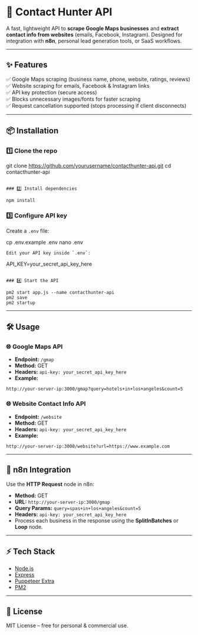 # 🚀 Contact Hunter API

A fast, lightweight API to **scrape Google Maps businesses** and **extract contact info from websites** (emails, Facebook, Instagram). Designed for integration with **n8n**, personal lead generation tools, or SaaS workflows.

---

## ✨ Features
✅ Google Maps scraping (business name, phone, website, ratings, reviews)  
✅ Website scraping for emails, Facebook & Instagram links  
✅ API key protection (secure access)  
✅ Blocks unnecessary images/fonts for faster scraping  
✅ Request cancellation supported (stops processing if client disconnects)  

---

## 📦 Installation

### 1️⃣ Clone the repo

git clone https://github.com/yourusername/contacthunter-api.git
cd contacthunter-api
```

### 2️⃣ Install dependencies

npm install
```

### 3️⃣ Configure API key

Create a `.env` file:

cp .env.example .env
nano .env
```
Edit your API key inside `.env`:
```
API_KEY=your_secret_api_key_here
```

### 4️⃣ Start the API

pm2 start app.js --name contacthunter-api
pm2 save
pm2 startup
```

---

## 🛠️ Usage

### 🌐 Google Maps API
- **Endpoint:** `/gmap`
- **Method:** GET
- **Headers:** `api-key: your_secret_api_key_here`
- **Example:**
```
http://your-server-ip:3000/gmap?query=hotels+in+los+angeles&count=5
```

### 🌐 Website Contact Info API
- **Endpoint:** `/website`
- **Method:** GET
- **Headers:** `api-key: your_secret_api_key_here`
- **Example:**
```
http://your-server-ip:3000/website?url=https://www.example.com
```

---

## 🔗 n8n Integration
Use the **HTTP Request** node in n8n:
- **Method:** GET
- **URL:** `http://your-server-ip:3000/gmap`
- **Query Params:** `query=spas+in+los+angeles&count=5`
- **Headers:** `api-key: your_secret_api_key_here`
- Process each business in the response using the **SplitInBatches** or **Loop** node.

---

## ⚡ Tech Stack
- [Node.js](https://nodejs.org/)
- [Express](https://expressjs.com/)
- [Puppeteer Extra](https://github.com/berstend/puppeteer-extra)
- [PM2](https://pm2.keymetrics.io/)

---

## 📝 License
MIT License – free for personal & commercial use.

